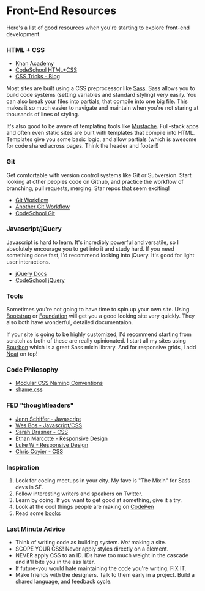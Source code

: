 # Front-End Resources
Here's a list of good resources when you're starting to explore front-end development. 

### HTML + CSS
* [Khan Academy](https://www.khanacademy.org/computing/computer-programming/html-css)
* [CodeSchool HTML+CSS](https://www.codeschool.com/learn/html-css)
* [CSS Tricks - Blog](https://css-tricks.com/snippets/css/)

Most sites are built using a CSS preprocessor like [Sass](http://sass-lang.com/). Sass allows you to build code systems (setting variables and standard styling) very easily. You can also break your files into partials, that compile into one big file. This makes it so much easier to navigate and maintain when you're not staring at thousands of lines of styling.

It's also good to be aware of templating tools like [Mustache](https://mustache.github.io/). Full-stack apps and often even static sites are built with templates that compile into HTML. Templates give you some basic logic, and allow partials (which is awesome for code shared across pages. Think the header and footer!)



### Git
Get comfortable with version control systems like Git or Subversion. Start looking at other peoples code on Github, and practice the workflow of branching, pull requests, merging. Star repos that seem exciting!

* [Git Workflow](https://guides.github.com/introduction/flow/)
* [Another Git Workflow](https://bocoup.com/blog/git-workflow-walkthrough-feature-branches)
* [CodeSchool Git](https://www.codeschool.com/learn/git)




### Javascript/jQuery
Javascript is hard to learn. It's incredibly powerful and versatile, so I absolutely encourage you to get into it and study hard. If you need something done fast, I'd recommend looking into jQuery. It's good for light user interactions.

* [jQuery Docs](http://api.jquery.com/)
* [CodeSchool jQuery](https://www.codeschool.com/courses/try-jquery)




### Tools
Sometimes you're not going to have time to spin up your own site. Using [Bootstrap](http://getbootstrap.com/) or [Foundation](http://foundation.zurb.com/) will get you a good looking site very quickly. They also both have wonderful, detailed documentaion. 

If your site is going to be highly customized, I'd recommend starting from scratch as both of these are really opinionated. I start all my sites using [Bourbon](http://bourbon.io/) which is a great Sass mixin library. And for responsive grids, I add [Neat](http://neat.bourbon.io/) on top!




### Code Philosophy
* [Modular CSS Naming Conventions](http://thesassway.com/advanced/modular-css-naming-conventions)
* [shame.css](https://csswizardry.com/2013/04/shame-css/)
 
 
 
 
### FED "thoughtleaders" 
* [Jenn Schiffer - Javascript](https://twitter.com/jennschiffer)
* [Wes Bos - Javascript/CSS](https://twitter.com/wesbos)
* [Sarah Drasner - CSS](https://twitter.com/sarah_edo)
* [Ethan Marcotte - Responsive Design](https://twitter.com/beep)
* [Luke W - Responsive Design](https://twitter.com/lukew)
* [Chris Coyier - CSS](https://twitter.com/chriscoyier)




### Inspiration
1. Look for coding meetups in your city. My fave is  "The Mixin" for Sass devs in SF.
2. Follow interesting writers and speakers on Twitter.
3. Learn by doing. If you want to get good at something, give it a try.
4. Look at the cool things people are making on [CodePen](https://codepen.io/pens/)
5. Read some [books](https://abookapart.com/collections/front-end-fundamentals)




### Last Minute Advice
- Think of writing code as building system. _Not_ making a site.
- SCOPE YOUR CSS! Never apply styles directly on a element.
- NEVER apply CSS to an ID. IDs have too much weight in the cascade and it'll bite you in the ass later.
- If future-you would hate maintaining the code you're writing, FIX IT.
- Make friends with the designers. Talk to them early in a project. Build a shared language, and feedback cycle. 

